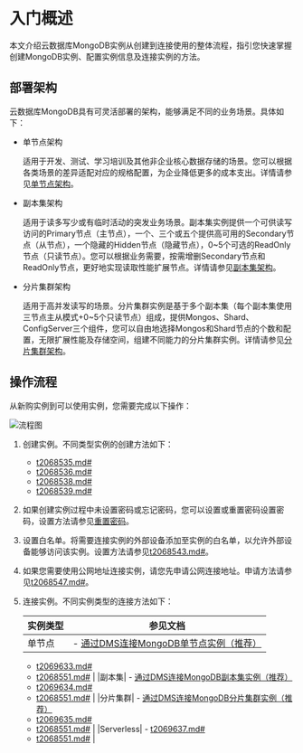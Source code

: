 # 入门概述

本文介绍云数据库MongoDB实例从创建到连接使用的整体流程，指引您快速掌握创建MongoDB实例、配置实例信息及连接实例的方法。

## 部署架构

云数据库MongoDB具有可灵活部署的架构，能够满足不同的业务场景。具体如下：

-   单节点架构

    适用于开发、测试、学习培训及其他非企业核心数据存储的场景。您可以根据各类场景的差异适配对应的规格配置，为企业降低更多的成本支出。详情请参见[单节点架构](/intl.zh-CN/产品简介/系统架构/单节点架构.md)。

-   副本集架构

    适用于读多写少或有临时活动的突发业务场景。副本集实例提供一个可供读写访问的Primary节点（主节点），一个、三个或五个提供高可用的Secondary节点（从节点），一个隐藏的Hidden节点（隐藏节点），0~5个可选的ReadOnly节点（只读节点）。您可以根据业务需要，按需增删Secondary节点和ReadOnly节点，更好地实现读取性能扩展节点。详情请参见[副本集架构](/intl.zh-CN/产品简介/系统架构/副本集架构.md)。

-   分片集群架构

    适用于高并发读写的场景。分片集群实例是基于多个副本集（每个副本集使用三节点主从模式+0~5个只读节点）组成，提供Mongos、Shard、ConfigServer三个组件，您可以自由地选择Mongos和Shard节点的个数和配置，无限扩展性能及存储空间，组建不同能力的分片集群实例。详情请参见[分片集群架构](/intl.zh-CN/产品简介/系统架构/分片集群架构.md)。


## 操作流程

从新购实例到可以使用实例，您需要完成以下操作：

![流程图](https://static-aliyun-doc.oss-accelerate.aliyuncs.com/assets/img/zh-CN/4005413261/p263049.png)

1.  创建实例。不同类型实例的创建方法如下：
    -   [t2068535.md\#]()
    -   [t2068536.md\#]()
    -   [t2068538.md\#]()
    -   [t2068539.md\#]()
2.  如果创建实例过程中未设置密码或忘记密码，您可以设置或重置密码设置密码，设置方法请参见[重置密码](/intl.zh-CN/快速入门/重置密码.md)。
3.  设置白名单。将需要连接实例的外部设备添加至实例的白名单，以允许外部设备能够访问该实例。设置方法请参见[t2068543.md\#]()。
4.  如果您需要使用公网地址连接实例，请您先申请公网连接地址。申请方法请参见[t2068547.md\#]()。
5.  连接实例。不同实例类型的连接方法如下：

    |实例类型|参见文档|
    |----|----|
    |单节点|    -   [通过DMS连接MongoDB单节点实例（推荐）]()
    -   [t2069633.md\#]()
    -   [t2068551.md\#]() |
    |副本集|    -   [通过DMS连接MongoDB副本集实例（推荐）]()
    -   [t2069634.md\#]()
    -   [t2068551.md\#]() |
    |分片集群|    -   [通过DMS连接MongoDB分片集群实例（推荐）]()
    -   [t2069635.md\#]()
    -   [t2068551.md\#]() |
    |Serverless|    -   [t2069637.md\#]()
    -   [t2068551.md\#]() |


